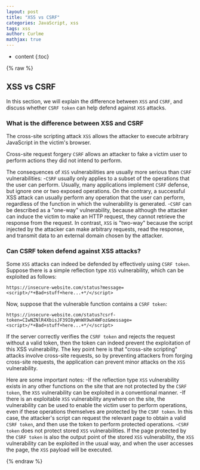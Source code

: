 ```yaml
---
layout: post
title: "XSS vs CSRF"
categories: JavaScript, xss
tags: xss
author: Curlme
mathjax: true
---
```


* content
{:toc}


{% raw %}
## XSS vs CSRF

In this section, we will explain the difference between `XSS` and `CSRF`, and discuss whether `CSRF token` can help defend against `XSS` attacks.


### What is the difference between XSS and CSRF

The cross-site scripting attack `XSS` allows the attacker to execute arbitrary JavaScript in the victim's browser.

Cross-site request forgery `CSRF` allows an attacker to fake a victim user to perform actions they did not intend to perform.

The consequences of `XSS` vulnerabilities are usually more serious than `CSRF` vulnerabilities:
-`CSRF` usually only applies to a subset of the operations that the user can perform. Usually, many applications implement `CSRF` defense, but ignore one or two exposed operations. On the contrary, a successful XSS attack can usually perform any operation that the user can perform, regardless of the function in which the vulnerability is generated.
-`CSRF` can be described as a "one-way" vulnerability, because although the attacker can induce the victim to make an HTTP request, they cannot retrieve the response from the request. In contrast, `XSS` is "two-way" because the script injected by the attacker can make arbitrary requests, read the response, and transmit data to an external domain chosen by the attacker.


### Can CSRF token defend against XSS attacks?

Some `XSS` attacks can indeed be defended by effectively using `CSRF token`. Suppose there is a simple reflection type `XSS` vulnerability, which can be exploited as follows:
```
https://insecure-website.com/status?message=<script>/*+Bad+stuff+here...+*/</script>
```

Now, suppose that the vulnerable function contains a `CSRF token`:
```
https://insecure-website.com/status?csrf-token=CIwNZNlR4XbisJF39I8yWnWX9wX4WFoz&message=<script>/*+Bad+stuff+here...+*/</script>
```

If the server correctly verifies the `CSRF token` and rejects the request without a valid token, then the token can indeed prevent the exploitation of this XSS vulnerability. The key point here is that "cross-site scripting" attacks involve cross-site requests, so by preventing attackers from forging cross-site requests, the application can prevent minor attacks on the `XSS` vulnerability.

Here are some important notes:
-If the reflection type `XSS` vulnerability exists in any other functions on the site that are not protected by the `CSRF token`, the `XSS` vulnerability can be exploited in a conventional manner.
-If there is an exploitable `XSS` vulnerability anywhere on the site, the vulnerability can be used to enable the victim user to perform operations, even if these operations themselves are protected by the `CSRF token`. In this case, the attacker's script can request the relevant page to obtain a valid `CSRF token`, and then use the token to perform protected operations.
-`CSRF token` does not protect stored `XSS` vulnerabilities. If the page protected by the `CSRF token` is also the output point of the stored `XSS` vulnerability, the `XSS` vulnerability can be exploited in the usual way, and when the user accesses the page, the `XSS` payload will be executed.

{% endraw %}
